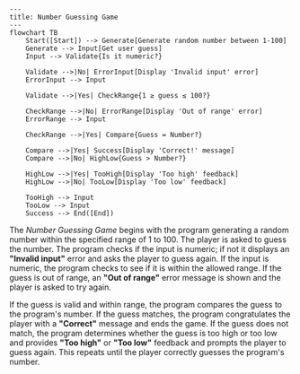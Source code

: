 ```mermaid
---
title: Number Guessing Game  
---
flowchart TB
    Start([Start]) --> Generate[Generate random number between 1-100]
    Generate --> Input[Get user guess]
    Input --> Validate{Is it numeric?}
    
    Validate -->|No| ErrorInput[Display 'Invalid input' error]
    ErrorInput --> Input
    
    Validate -->|Yes| CheckRange{1 ≥ guess ≤ 100?}
    
    CheckRange -->|No| ErrorRange[Display 'Out of range' error]
    ErrorRange --> Input
    
    CheckRange -->|Yes| Compare{Guess = Number?}
    
    Compare -->|Yes| Success[Display 'Correct!' message]
    Compare -->|No| HighLow{Guess > Number?}
    
    HighLow -->|Yes| TooHigh[Display 'Too high' feedback]
    HighLow -->|No| TooLow[Display 'Too low' feedback]
    
    TooHigh --> Input
    TooLow --> Input
    Success --> End([End])
```
The *Number Guessing Game* begins with the program generating a random number within the specified range of 1 to 100. The player is asked to guess the number. The program checks if the input is numeric; if not it displays an **"Invalid input"** error and asks the player to guess again. If the input is numeric, the program checks to see if it is within the allowed range. If the guess is out of range, an **"Out of range"** error message is shown and the player is asked to try again.  

If the guess is valid and within range, the program compares the guess to the program's number. If the guess matches, the program congratulates the player with a **"Correct"** message and ends the game. If the guess does not match, the program determines whether the guess is too high or too low and provides **"Too high"** or **"Too low"** feedback and prompts the player to guess again. This repeats until the player correctly guesses the program's number.
